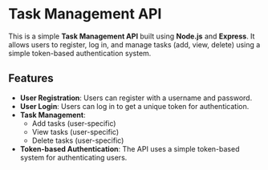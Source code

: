 # Task Management API

This is a simple **Task Management API** built using **Node.js** and **Express**. It allows users to register, log in, and manage tasks (add, view, delete) using a simple token-based authentication system.

## Features
- **User Registration**: Users can register with a username and password.
- **User Login**: Users can log in to get a unique token for authentication.
- **Task Management**:
  - Add tasks (user-specific)
  - View tasks (user-specific)
  - Delete tasks (user-specific)
- **Token-based Authentication**: The API uses a simple token-based system for authenticating users.

